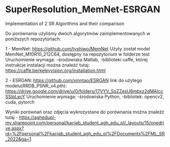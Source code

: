 # SuperResolution_MemNet-ESRGAN
Implementation of 2 SR Algorithms and their comparison

Do porównania użyliśmy dwóch algorytmów zaimplementowanych w poniższych repozytoriach:

1 - MemNet: https://github.com/tyshiwo/MemNet
Użyty został model MemNet_M10R10_212C64, dostępny na repozytorium w folderze test
Uruchomienie wymaga:
  -środowiska Matlab,
  -biblioteki caffe, której instrukcje instalacji można znaleźć tutaj: https://caffe.berkeleyvision.org/installation.html
  
2 - ESRGAN: https://github.com/xinntao/ESRGAN
link do użytego modelu(RRDB_PSNR_x4.pth): https://drive.google.com/drive/u/0/folders/17VYV_SoZZesU6mbxz2dMAIccSSlqLecY
Uruchomienie wymaga:
  -środowiska Python,
  -bibliotek: opencv2, cuda, pytorch

Wyniki porównań oraz zdjęcia wykrozystane do porównania można znaleźć tutaj - https://aghedupl-my.sharepoint.com/personal/kacjab_student_agh_edu_pl/_layouts/15/onedrive.aspx?id=%2Fpersonal%2Fkacjab_student_agh_edu_pl%2FDocuments%2FML_SR_2022&ga=1
